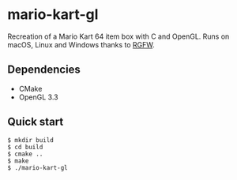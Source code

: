 # mario-kart-gl

Recreation of a Mario Kart 64 item box with C and OpenGL.
Runs on macOS, Linux and Windows thanks to [RGFW](https://github.com/ColleagueRiley/RGFW).

## Dependencies

- CMake
- OpenGL 3.3

## Quick start

```console
$ mkdir build
$ cd build
$ cmake ..
$ make
$ ./mario-kart-gl
```
